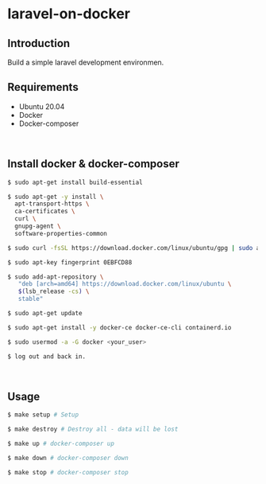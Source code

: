 # laravel-on-docker

## Introduction

Build a simple laravel development environmen.

## Requirements

- Ubuntu 20.04
- Docker
- Docker-composer

<br />

## Install docker & docker-composer

```bash
$ sudo apt-get install build-essential

$ sudo apt-get -y install \
  apt-transport-https \
  ca-certificates \
  curl \
  gnupg-agent \
  software-properties-common

$ sudo curl -fsSL https://download.docker.com/linux/ubuntu/gpg | sudo apt-key add -

$ sudo apt-key fingerprint 0EBFCD88

$ sudo add-apt-repository \
   "deb [arch=amd64] https://download.docker.com/linux/ubuntu \
   $(lsb_release -cs) \
   stable"

$ sudo apt-get update

$ sudo apt-get install -y docker-ce docker-ce-cli containerd.io

$ sudo usermod -a -G docker <your_user>

$ log out and back in.
```

<br />

## Usage

```bash
$ make setup # Setup

$ make destroy # Destroy all - data will be lost

$ make up # docker-composer up

$ make down # docker-composer down

$ make stop # docker-composer stop
```